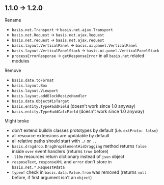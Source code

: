 ## 1.1.0 -> 1.2.0

Rename

  - `basis.net.Transport` -> `basis.net.ajax.Transport`
  - `basis.net.Request` -> `basis.net.ajax.Request`
  - `basis.net.request` -> `basis.net.ajax.request`
  - `basis.layout.VerticalPanel` -> `basis.ui.panel.VerticalPanel`
  - `basis.layout.VerticalPanelStack` -> `basis.ui.panel.VerticalPanelStack`
  - `processErrorResponse` -> `getResponseError` in all `basis.net` related modules

Remove
  
  - `basis.date.toFormat`
  - `basis.layout.Box`
  - `basis.layout.Viewport`
  - `basis.layout.addBlockResizeHandler`
  - `basis.data.Object#isTarget`
  - `basis.entity.Type#addField` (doesn't work since 1.0 anyway)
  - `basis.entity.Type#addCalcField` (doesn't work since 1.0 anyway)

Might broke

  - don't extend buildin classes prototypes by default (i.e. `extProto: false`)
  - all resource extensions are updatable by default
  - all relative paths should start with `./` or `..`
  - `basis.dragdrop.DragDropElement#isDragging` method returns `false` inside `over` event handlers (returns `true` before)
  - `.l10n` resources return dictionary instead of `json` object
  - `resposeText`, `responseXML` and `error` don't store in `basis.net.*.Request#data`
  - `typeof` check in `basis.data.Value.from` was removed (returns `null` before, if first argument isn't an `object`)
